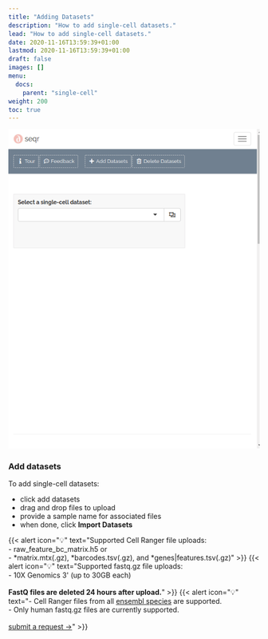 ```yaml
---
title: "Adding Datasets"
description: "How to add single-cell datasets."
lead: "How to add single-cell datasets."
date: 2020-11-16T13:59:39+01:00
lastmod: 2020-11-16T13:59:39+01:00
draft: false
images: []
menu:
  docs:
    parent: "single-cell"
weight: 200
toc: true
---
```


<!-- {{< alert icon="🚧" text="Currently only supports Cell Ranger uploads. <a href = \"mailto:alexvpickering@gmail.com\">Submit Request →</a>" >}} -->

<!-- 
GIFs look best at full width (637px)
height can vary as desired
 -->
<div class="border border-1 rounded img-simple p-1 img-fluid gif">
  <img src="upload.gif" alt="Upload"/>
</div>

### Add datasets


To add single-cell datasets:
-  click add datasets
-  drag and drop files to upload
-  provide a sample name for associated files
-  when done, click **Import Datasets**

<!-- {{< img-simple src="add_datasets1.png" alt="Click Add" class="border-1" >}} -->


<!-- {{< img-simple src="add_datasets.png" alt="Click Add" class="border-1" >}} -->


{{< alert icon="💡" text="Supported Cell Ranger file uploads:</br>- raw_feature_bc_matrix.h5 or </br>- *matrix.mtx(.gz), *barcodes.tsv(.gz), and *genes|features.tsv(.gz)" >}}
{{< alert icon="💡" text="Supported fastq.gz file uploads:</br>- 10X Genomics 3' (up to 30GB each) </br></br><b>FastQ files are deleted 24 hours after upload.</b>" >}}
{{< alert icon="💡" text="- Cell Ranger files from all <a href='https://uswest.ensembl.org/info/about/species.html'>ensembl species</a> are supported.</br>- Only human fastq.gz files are currently supported. </br></br><a href='mailto:alexvpickering@gmail.com'>submit a request →</a>" >}}
